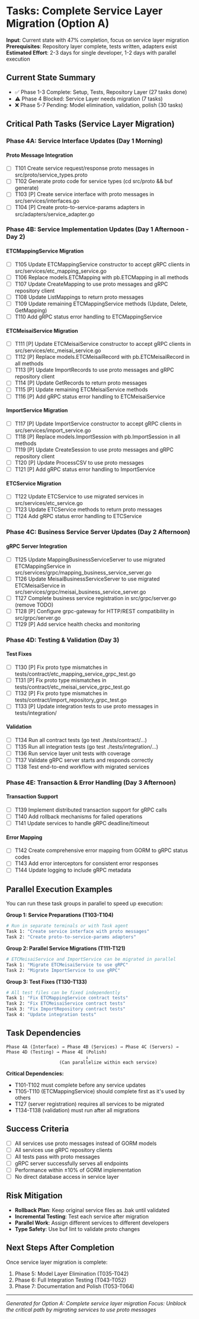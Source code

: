 # Tasks: Complete Service Layer Migration (Option A)

**Input**: Current state with 47% completion, focus on service layer migration
**Prerequisites**: Repository layer complete, tests written, adapters exist
**Estimated Effort**: 2-3 days for single developer, 1-2 days with parallel execution

## Current State Summary
- ✅ Phase 1-3 Complete: Setup, Tests, Repository Layer (27 tasks done)
- ⚠️ Phase 4 Blocked: Service Layer needs migration (7 tasks)
- ❌ Phase 5-7 Pending: Model elimination, validation, polish (30 tasks)

## Critical Path Tasks (Service Layer Migration)

### Phase 4A: Service Interface Updates (Day 1 Morning)

#### Proto Message Integration
- [ ] T101 Create service request/response proto messages in src/proto/service_types.proto
- [ ] T102 Generate proto code for service types (cd src/proto && buf generate)
- [ ] T103 [P] Create service interface with proto messages in src/services/interfaces.go
- [ ] T104 [P] Create proto-to-service-params adapters in src/adapters/service_adapter.go

### Phase 4B: Service Implementation Updates (Day 1 Afternoon - Day 2)

#### ETCMappingService Migration
- [ ] T105 Update ETCMappingService constructor to accept gRPC clients in src/services/etc_mapping_service.go
- [ ] T106 Replace models.ETCMapping with pb.ETCMapping in all methods
- [ ] T107 Update CreateMapping to use proto messages and gRPC repository client
- [ ] T108 Update ListMappings to return proto messages
- [ ] T109 Update remaining ETCMappingService methods (Update, Delete, GetMapping)
- [ ] T110 Add gRPC status error handling to ETCMappingService

#### ETCMeisaiService Migration
- [ ] T111 [P] Update ETCMeisaiService constructor to accept gRPC clients in src/services/etc_meisai_service.go
- [ ] T112 [P] Replace models.ETCMeisaiRecord with pb.ETCMeisaiRecord in all methods
- [ ] T113 [P] Update ImportRecords to use proto messages and gRPC repository client
- [ ] T114 [P] Update GetRecords to return proto messages
- [ ] T115 [P] Update remaining ETCMeisaiService methods
- [ ] T116 [P] Add gRPC status error handling to ETCMeisaiService

#### ImportService Migration
- [ ] T117 [P] Update ImportService constructor to accept gRPC clients in src/services/import_service.go
- [ ] T118 [P] Replace models.ImportSession with pb.ImportSession in all methods
- [ ] T119 [P] Update CreateSession to use proto messages and gRPC repository client
- [ ] T120 [P] Update ProcessCSV to use proto messages
- [ ] T121 [P] Add gRPC status error handling to ImportService

#### ETCService Migration
- [ ] T122 Update ETCService to use migrated services in src/services/etc_service.go
- [ ] T123 Update ETCService methods to return proto messages
- [ ] T124 Add gRPC status error handling to ETCService

### Phase 4C: Business Service Server Updates (Day 2 Afternoon)

#### gRPC Server Integration
- [ ] T125 Update MappingBusinessServiceServer to use migrated ETCMappingService in src/services/grpc/mapping_business_service_server.go
- [ ] T126 Update MeisaiBusinessServiceServer to use migrated ETCMeisaiService in src/services/grpc/meisai_business_service_server.go
- [ ] T127 Complete business service registration in src/grpc/server.go (remove TODO)
- [ ] T128 [P] Configure grpc-gateway for HTTP/REST compatibility in src/grpc/server.go
- [ ] T129 [P] Add service health checks and monitoring

### Phase 4D: Testing & Validation (Day 3)

#### Test Fixes
- [ ] T130 [P] Fix proto type mismatches in tests/contract/etc_mapping_service_grpc_test.go
- [ ] T131 [P] Fix proto type mismatches in tests/contract/etc_meisai_service_grpc_test.go
- [ ] T132 [P] Fix proto type mismatches in tests/contract/import_repository_grpc_test.go
- [ ] T133 [P] Update integration tests to use proto messages in tests/integration/

#### Validation
- [ ] T134 Run all contract tests (go test ./tests/contract/...)
- [ ] T135 Run all integration tests (go test ./tests/integration/...)
- [ ] T136 Run service layer unit tests with coverage
- [ ] T137 Validate gRPC server starts and responds correctly
- [ ] T138 Test end-to-end workflow with migrated services

### Phase 4E: Transaction & Error Handling (Day 3 Afternoon)

#### Transaction Support
- [ ] T139 Implement distributed transaction support for gRPC calls
- [ ] T140 Add rollback mechanisms for failed operations
- [ ] T141 Update services to handle gRPC deadline/timeout

#### Error Mapping
- [ ] T142 Create comprehensive error mapping from GORM to gRPC status codes
- [ ] T143 Add error interceptors for consistent error responses
- [ ] T144 Update logging to include gRPC metadata

## Parallel Execution Examples

You can run these task groups in parallel to speed up execution:

**Group 1: Service Preparations (T103-T104)**
```bash
# Run in separate terminals or with Task agent
Task 1: "Create service interface with proto messages"
Task 2: "Create proto-to-service-params adapters"
```

**Group 2: Parallel Service Migrations (T111-T121)**
```bash
# ETCMeisaiService and ImportService can be migrated in parallel
Task 1: "Migrate ETCMeisaiService to use gRPC"
Task 2: "Migrate ImportService to use gRPC"
```

**Group 3: Test Fixes (T130-T133)**
```bash
# All test files can be fixed independently
Task 1: "Fix ETCMappingService contract tests"
Task 2: "Fix ETCMeisaiService contract tests"
Task 3: "Fix ImportRepository contract tests"
Task 4: "Update integration tests"
```

## Task Dependencies

```
Phase 4A (Interface) → Phase 4B (Services) → Phase 4C (Servers) → Phase 4D (Testing) → Phase 4E (Polish)
                              ↓
                    (Can parallelize within each service)
```

**Critical Dependencies:**
- T101-T102 must complete before any service updates
- T105-T110 (ETCMappingService) should complete first as it's used by others
- T127 (server registration) requires all services to be migrated
- T134-T138 (validation) must run after all migrations

## Success Criteria
- [ ] All services use proto messages instead of GORM models
- [ ] All services use gRPC repository clients
- [ ] All tests pass with proto messages
- [ ] gRPC server successfully serves all endpoints
- [ ] Performance within ±10% of GORM implementation
- [ ] No direct database access in service layer

## Risk Mitigation
- **Rollback Plan**: Keep original service files as .bak until validated
- **Incremental Testing**: Test each service after migration
- **Parallel Work**: Assign different services to different developers
- **Type Safety**: Use buf lint to validate proto changes

## Next Steps After Completion
Once service layer migration is complete:
1. Phase 5: Model Layer Elimination (T035-T042)
2. Phase 6: Full Integration Testing (T043-T052)
3. Phase 7: Documentation and Polish (T053-T064)

---
*Generated for Option A: Complete service layer migration*
*Focus: Unblock the critical path by migrating services to use proto messages*
